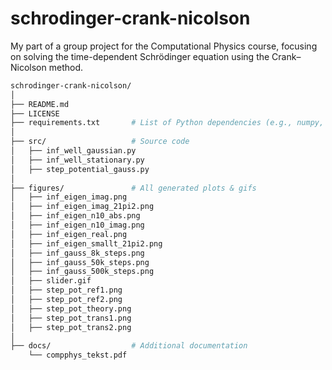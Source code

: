 # schrodinger-crank-nicolson
My part of a group project for the Computational Physics course, focusing on solving the time-dependent Schrödinger equation using the Crank–Nicolson method. 

```bash
schrodinger-crank-nicolson/
│
├── README.md
├── LICENSE
├── requirements.txt       # List of Python dependencies (e.g., numpy, matplotlib, scipy)
│
├── src/                   # Source code
│   ├── inf_well_gaussian.py
│   ├── inf_well_stationary.py
│   ├── step_potential_gauss.py
│
├── figures/               # All generated plots & gifs
│   ├── inf_eigen_imag.png
│   ├── inf_eigen_imag_21pi2.png
│   ├── inf_eigen_n10_abs.png
│   ├── inf_eigen_n10_imag.png
│   ├── inf_eigen_real.png
│   ├── inf_eigen_smallt_21pi2.png
│   ├── inf_gauss_8k_steps.png
│   ├── inf_gauss_50k_steps.png
│   ├── inf_gauss_500k_steps.png
│   ├── slider.gif
│   ├── step_pot_ref1.png
│   ├── step_pot_ref2.png
│   ├── step_pot_theory.png
│   ├── step_pot_trans1.png
│   ├── step_pot_trans2.png
│
├── docs/                  # Additional documentation
    └── compphys_tekst.pdf

```
